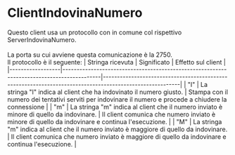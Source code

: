 # ClientIndovinaNumero 
Questo client usa un protocollo con in comune col rispettivo ServerIndovinaNumero. <br>  
La porta su cui avviene questa comunicazione è la 2750. <br> 
Il protocollo è il seguente:
| Stringa ricevuta | Significato                                                                               | Effetto sul client                                                                                      |
|------------------|-------------------------------------------------------------------------------------------|---------------------------------------------------------------------------------------------------------|
| "I"              | La stringa "I" indica al client che ha indovinato il numero giusto.                       | Stampa con il numero dei tentativi serviti per indovinare il numero e procede a chiudere la connessione |
| "m"              | La stringa "m" indica al client che il numero inviato è minore di quello da indovinare.   | Il client comunica che numero inviato  è minore di quello da indovinare e continua l'esecuzione.        |
| "M"              | La stringa "m" indica al client che il numero inviato è maggiore di quello da indovinare. | Il client comunica che numero inviato  è maggiore di quello da indovinare e continua l'esecuzione.      |
